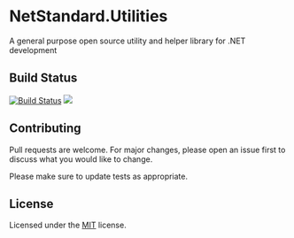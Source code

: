 # NetStandard.Utilities
A general purpose open source utility and helper library for .NET development

## Build Status
[![Build Status](https://dev.azure.com/ossilab/NetStandard.Utilities/_apis/build/status/OSSILab.NetStandard.Utilities?branchName=master)](https://dev.azure.com/ossilab/NetStandard.Utilities/_build/latest?definitionId=1&branchName=master)
<img src="https://img.shields.io/badge/license-MIT-green.svg" />

## Contributing
Pull requests are welcome. For major changes, please open an issue first to discuss what you would like to change.

Please make sure to update tests as appropriate.

## License
Licensed under the [MIT](https://choosealicense.com/licenses/mit/) license.
